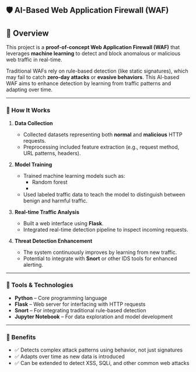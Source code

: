## 🛡️ AI-Based Web Application Firewall (WAF)
## 📌 Overview

This project is a **proof-of-concept Web Application Firewall (WAF)** that leverages **machine learning** to detect and block anomalous or malicious web traffic in real-time.

Traditional WAFs rely on rule-based detection (like static signatures), which may fail to catch **zero-day attacks** or **evasive behaviors**.
This AI-based WAF aims to enhance detection by learning from traffic patterns and adapting over time.

---

### 🧠 How It Works

1. **Data Collection**

   * Collected datasets representing both **normal** and **malicious** HTTP requests.
   * Preprocessing included feature extraction (e.g., request method, URL patterns, headers).

2. **Model Training**

   * Trained machine learning models such as:
     * Random forest
     * 
   * Used labeled traffic data to teach the model to distinguish between benign and harmful traffic.

3. **Real-time Traffic Analysis**

   * Built a web interface using **Flask**.
   * Integrated real-time detection pipeline to inspect incoming requests.

4. **Threat Detection Enhancement**

   * The system continuously improves by learning from new traffic.
   * Potential to integrate with **Snort** or other IDS tools for enhanced alerting.

---

### 🔧 Tools & Technologies

* **Python** – Core programming language
* **Flask** – Web server for interfacing with HTTP requests
* **Snort** – For integrating traditional rule-based detection
* **Jupyter Notebook** – For data exploration and model development

---

### 🎯 Benefits

* ✅ Detects complex attack patterns using behavior, not just signatures
* ✅ Adapts over time as new data is introduced
* ✅ Can be extended to detect XSS, SQLi, and other common web attacks




